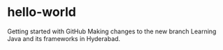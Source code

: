 # hello-world
Getting started with GitHub
Making changes to the new branch
Learning Java and its frameworks in Hyderabad.

